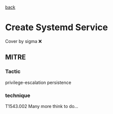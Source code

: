 [back](../index.md)
# Create Systemd Service
Cover by sigma :x: 
## MITRE
### Tactic
privilege-escalation
persistence
### technique
T1543.002
Many more think to do...